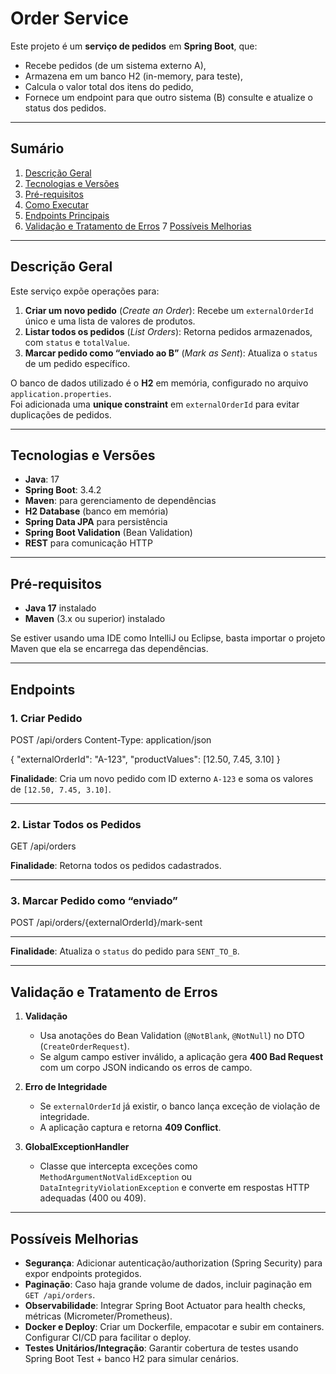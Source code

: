 # Order Service

Este projeto é um **serviço de pedidos** em **Spring Boot**, que:
- Recebe pedidos (de um sistema externo A),
- Armazena em um banco H2 (in-memory, para teste),
- Calcula o valor total dos itens do pedido,
- Fornece um endpoint para que outro sistema (B) consulte e atualize o status dos pedidos.

---

## Sumário
1. [Descrição Geral](#descrição-geral)
2. [Tecnologias e Versões](#tecnologias-e-versões)
3. [Pré-requisitos](#pré-requisitos)
4. [Como Executar](#como-executar)
5. [Endpoints Principais](#endpoints-principais)
6. [Validação e Tratamento de Erros](#validação-e-tratamento-de-erros)
7 [Possíveis Melhorias](#possíveis-melhorias)

---

## Descrição Geral
Este serviço expõe operações para:
1. **Criar um novo pedido** (*Create an Order*): Recebe um `externalOrderId` único e uma lista de valores de produtos.
2. **Listar todos os pedidos** (*List Orders*): Retorna pedidos armazenados, com `status` e `totalValue`.
3. **Marcar pedido como “enviado ao B”** (*Mark as Sent*): Atualiza o `status` de um pedido específico.

O banco de dados utilizado é o **H2** em memória, configurado no arquivo `application.properties`.  
Foi adicionada uma **unique constraint** em `externalOrderId` para evitar duplicações de pedidos.

---

## Tecnologias e Versões
- **Java**: 17
- **Spring Boot**: 3.4.2
- **Maven**: para gerenciamento de dependências
- **H2 Database** (banco em memória)
- **Spring Data JPA** para persistência
- **Spring Boot Validation** (Bean Validation)
- **REST** para comunicação HTTP

---

## Pré-requisitos
- **Java 17** instalado
- **Maven** (3.x ou superior) instalado

Se estiver usando uma IDE como IntelliJ ou Eclipse, basta importar o projeto Maven que ela se encarrega das dependências.

---

## Endpoints

### 1. Criar Pedido
POST /api/orders Content-Type: application/json

{ "externalOrderId": "A-123", "productValues": [12.50, 7.45, 3.10] }

**Finalidade**: Cria um novo pedido com ID externo `A-123` e soma os valores de `[12.50, 7.45, 3.10]`.

---

### 2. Listar Todos os Pedidos
GET /api/orders

**Finalidade**: Retorna todos os pedidos cadastrados.

---

### 3. Marcar Pedido como “enviado”
POST /api/orders/{externalOrderId}/mark-sent

---
**Finalidade**: Atualiza o `status` do pedido para `SENT_TO_B`.

---

## Validação e Tratamento de Erros

1. **Validação**
    - Usa anotações do Bean Validation (`@NotBlank`, `@NotNull`) no DTO (`CreateOrderRequest`).
    - Se algum campo estiver inválido, a aplicação gera **400 Bad Request** com um corpo JSON indicando os erros de campo.

2. **Erro de Integridade**
    - Se `externalOrderId` já existir, o banco lança exceção de violação de integridade.
    - A aplicação captura e retorna **409 Conflict**.

3. **GlobalExceptionHandler**
    - Classe que intercepta exceções como `MethodArgumentNotValidException` ou `DataIntegrityViolationException` e converte em respostas HTTP adequadas (400 ou 409).

---

## Possíveis Melhorias
- **Segurança**: Adicionar autenticação/authorization (Spring Security) para expor endpoints protegidos.
- **Paginação**: Caso haja grande volume de dados, incluir paginação em `GET /api/orders`.
- **Observabilidade**: Integrar Spring Boot Actuator para health checks, métricas (Micrometer/Prometheus).
- **Docker e Deploy**: Criar um Dockerfile, empacotar e subir em containers. Configurar CI/CD para facilitar o deploy.
- **Testes Unitários/Integração**: Garantir cobertura de testes usando Spring Boot Test + banco H2 para simular cenários.




